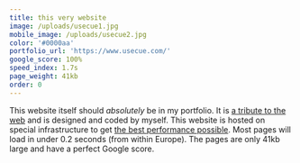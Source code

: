 ```yaml
---
title: this very website
image: /uploads/usecue1.jpg
mobile_image: /uploads/usecue2.jpg
color: '#0000aa'
portfolio_url: 'https://www.usecue.com/'
google_score: 100%
speed_index: 1.7s
page_weight: 41kb
order: 0
---
```


This website itself should *absolutely* be in my portfolio. It is [a tribute to the web](/blog/a-tribute-to-the-web/) and is designed and coded by myself. This website is hosted on special infrastructure to get [the best performance possible](/blog/websites-that-load-instantly/). Most pages will load in under 0.2 seconds (from within Europe). The pages are only 41kb large and have a perfect Google score.